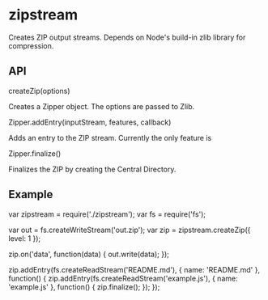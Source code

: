 # zipstream

Creates ZIP output streams. Depends on Node's build-in zlib library for compression.

## API

  createZip(options)  

Creates a Zipper object. The options are passed to Zlib.

  Zipper.addEntry(inputStream, features, callback)
  
Adds an entry to the ZIP stream. Currently the only feature is 

  Zipper.finalize()

Finalizes the ZIP by creating the Central Directory.


## Example

  var zipstream = require('./zipstream');
  var fs = require('fs');

  var out = fs.createWriteStream('out.zip');
  var zip = zipstream.createZip({ level: 1 });

  zip.on('data', function(data) { out.write(data); });

  zip.addEntry(fs.createReadStream('README.md'), { name: 'README.md' }, function() {
    zip.addEntry(fs.createReadStream('example.js'), { name: 'example.js' }, function() {
      zip.finalize();
    });
  });


  
